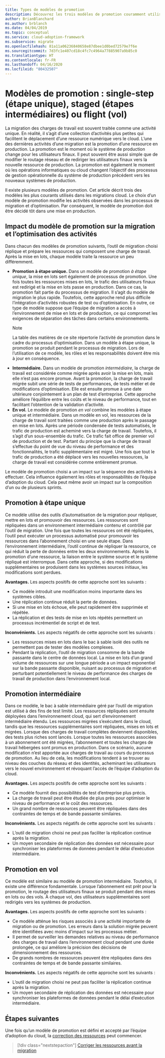```yaml
---
title: Types de modèles de promotion
description: Découvrez les trois modèles de promotion couramment utilisés dans les migrations cloud et les répercussions de votre choix de modèle sur les activités observées dans les processus de migration et d’optimisation.
author: BrianBlanchard
ms.author: brblanch
ms.date: 04/04/2019
ms.topic: conceptual
ms.service: cloud-adoption-framework
ms.subservice: migrate
ms.openlocfilehash: 81a11a06236840658e87dbee1d0bed72579e7f6e
ms.sourcegitcommit: 7d3fc1e407cd18c4fc7c4964a77885907a9b85c0
ms.translationtype: HT
ms.contentlocale: fr-FR
ms.lasthandoff: 04/16/2020
ms.locfileid: "80432507"
---
```

# <a name="promotion-models-single-step-staged-or-flight"></a>Modèles de promotion : single-step (étape unique), staged (étapes intermédiaires) ou flight (vol)

La migration des charges de travail est souvent traitée comme une activité unique. En réalité, il s’agit d’une collection d’activités plus petites qui facilitent le déplacement d’une ressource numérique vers le cloud. L’une des dernières activités d’une migration est la promotion d’une ressource en production. La promotion est le moment où le système de production change pour les utilisateurs finaux. Il peut souvent être aussi simple que de modifier le routage réseau et de rediriger les utilisateurs finaux vers la nouvelle ressource de production. La promotion est également le moment où les opérations informatiques ou cloud changent l’objectif des processus de gestion opérationnelle du système de production précédent vers les nouveaux systèmes de production.

Il existe plusieurs modèles de promotion. Cet article décrit trois des modèles les plus courants utilisés dans les migrations cloud. Le choix d’un modèle de promotion modifie les activités observées dans les processus de migration et d’optimisation. Par conséquent, le modèle de promotion doit être décidé tôt dans une mise en production.

## <a name="impact-of-promotion-model-on-migrate-and-optimize-activities"></a>Impact du modèle de promotion sur la migration et l’optimisation des activités

Dans chacun des modèles de promotion suivants, l’outil de migration choisi réplique et prépare les ressources qui composent une charge de travail. Après la mise en lots, chaque modèle traite la ressource un peu différemment.

- **Promotion à étape unique.** Dans un modèle de promotion *à étape unique*, la mise en lots sert également de processus de promotion. Une fois toutes les ressources mises en lots, le trafic des utilisateurs finaux est redirigé et la mise en lots passe en production. Dans ce cas, la promotion fait partie du processus de migration. Il s’agit du modèle de migration le plus rapide. Toutefois, cette approche rend plus difficile l’intégration d’activités robustes de test ou d’optimisation. En outre, ce type de modèle suppose que l’équipe de migration a accès à l’environnement de mise en lots et de production, ce qui compromet les exigences de séparation des tâches dans certains environnements.
  > [!NOTE]
  >La table des matières de ce site répertorie l’activité de promotion dans le cadre du processus d’optimisation. Dans un modèle à étape unique, la promotion se produit pendant le processus de migration. Lors de l’utilisation de ce modèle, les rôles et les responsabilités doivent être mis à jour en conséquence.
- **Intermédiaire.** Dans un modèle de promotion *intermédiaire*, la charge de travail est considérée comme migrée après avoir la mise en lots, mais elle n’est pas encore promue. Avant la promotion, la charge de travail migrée subit une série de tests de performances, de tests métier et de modifications d’optimisation. Elle est ensuite promue à une date ultérieure conjointement à un plan de test d’entreprise. Cette approche améliore l’équilibre entre les coûts et le niveau de performance, tout en facilitant l’obtention de la validation d’activité.
- **En vol.** Le modèle de promotion *en vol* combine les modèles à étape unique et intermédiaire. Dans un modèle en vol, les ressources de la charge de travail sont traitées comme une production après le passage en mise en lots. Après une période condensée de tests automatisés, le trafic de production est acheminé vers la charge de travail. Toutefois, il s’agit d’un sous-ensemble du trafic. Ce trafic fait office de premier vol de production et de test. Partant du principe que la charge de travail s’effectue du point de vue du niveau de performance et des fonctionnalités, le trafic supplémentaire est migré. Une fois que tout le trafic de production a été déplacé vers les nouvelles ressources, la charge de travail est considérée comme entièrement promue.

Le modèle de promotion choisi a un impact sur la séquence des activités à effectuer. Cela influence également les rôles et responsabilités de l’équipe d’adoption du cloud. Cela peut même avoir un impact sur la composition d’un ou de plusieurs sprints.

## <a name="single-step-promotion"></a>Promotion à étape unique

Ce modèle utilise des outils d’automatisation de la migration pour répliquer, mettre en lots et promouvoir des ressources. Les ressources sont répliquées dans un environnement intermédiaire contenu et contrôlé par l’outil de migration. Une fois que toutes les ressources ont été répliquées, l’outil peut exécuter un processus automatisé pour promouvoir les ressources dans l’abonnement choisi en une seule étape. Dans l’environnement intermédiaire, l’outil continue de répliquer la ressource, ce qui réduit la perte de données entre les deux environnements. Après la promotion d’une ressource, la liaison entre le système source et le système répliqué est interrompue. Dans cette approche, si des modifications supplémentaires se produisent dans les systèmes sources initiaux, les modifications sont perdues.

**Avantages.** Les aspects positifs de cette approche sont les suivants :

- Ce modèle introduit une modification moins importante dans les systèmes cibles.
- Une réplication continue réduit la perte de données.
- Si une mise en lots échoue, elle peut rapidement être supprimée et répétée.
- La réplication et des tests de mise en lots répétés permettent un processus incrémentiel de script et de test.

**Inconvénients.** Les aspects négatifs de cette approche sont les suivants :

- Les ressources mises en lots dans le bac à sable isolé des outils ne permettent pas de tester des modèles complexes.
- Pendant la réplication, l’outil de migration consomme de la bande passante dans le centre de données local. La mise en lots d’un grand volume de ressources sur une longue période a un impact exponentiel sur la bande passante disponible, nuisant au processus de migration et perturbant potentiellement le niveau de performance des charges de travail de production dans l’environnement local.

## <a name="staged-promotion"></a>Promotion intermédiaire

Dans ce modèle, le bac à sable intermédiaire géré par l’outil de migration est utilisé à des fins de test limité. Les ressources répliquées sont ensuite déployées dans l’environnement cloud, qui sert d’environnement intermédiaire étendu. Les ressources migrées s’exécutent dans le cloud, tandis que les ressources supplémentaires sont répliquées, mises en lots et migrées. Lorsque des charges de travail complètes deviennent disponibles, des tests plus riches sont lancés. Lorsque toutes les ressources associées à un abonnement ont été migrées, l’abonnement et toutes les charges de travail hébergées sont promus en production. Dans ce scénario, aucune modification n’est apportée aux charges de travail au cours du processus de promotion. Au lieu de cela, les modifications tendent à se trouver au niveau des couches du réseau et des identités, acheminant les utilisateurs vers le nouvel environnement et révoquant l’accès de l’équipe d’adoption du cloud.

**Avantages.** Les aspects positifs de cette approche sont les suivants :

- Ce modèle fournit des possibilités de test d’entreprise plus précis.
- La charge de travail peut être étudiée de plus près pour optimiser le niveau de performance et le coût des ressources.
- Un grand nombre de ressources peuvent être répliquées dans des contraintes de temps et de bande passante similaires.

**Inconvénients.** Les aspects négatifs de cette approche sont les suivants :

- L’outil de migration choisi ne peut pas faciliter la réplication continue après la migration.
- Un moyen secondaire de réplication des données est nécessaire pour synchroniser les plateformes de données pendant le délai d’exécution intermédiaire.

## <a name="flight-promotion"></a>Promotion en vol

Ce modèle est similaire au modèle de promotion intermédiaire. Toutefois, il existe une différence fondamentale. Lorsque l’abonnement est prêt pour la promotion, le routage des utilisateurs finaux se produit pendant des mises en lots ou des vols. À chaque vol, des utilisateurs supplémentaires sont redirigés vers les systèmes de production.

**Avantages.** Les aspects positifs de cette approche sont les suivants :

- Ce modèle atténue les risques associés à une activité importante de migration ou de promotion. Les erreurs dans la solution migrée peuvent être identifiées avec moins d’impact sur les processus métier.
- Il permet de surveiller les demandes relatives au niveau de performance des charges de travail dans l’environnement cloud pendant une durée prolongée, ce qui améliore la précision des décisions de dimensionnement des ressources.
- De grands nombres de ressources peuvent être répliquées dans des contraintes de temps et de bande passante similaires.

**Inconvénients.** Les aspects négatifs de cette approche sont les suivants :

- L’outil de migration choisi ne peut pas faciliter la réplication continue après la migration.
- Un moyen secondaire de réplication des données est nécessaire pour synchroniser les plateformes de données pendant le délai d’exécution intermédiaire.

## <a name="next-steps"></a>Étapes suivantes

Une fois qu’un modèle de promotion est défini et accepté par l’équipe d’adoption du cloud, la [correction des ressources](./remediate.md) peut commencer.

> [!div class="nextstepaction"]
> [Corriger les ressources avant la migration](./remediate.md)
